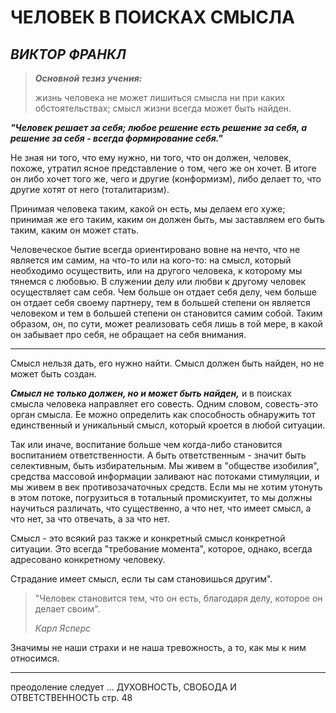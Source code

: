 # ЧЕЛОВЕК В ПОИСКАХ СМЫСЛА
## _ВИКТОР ФРАНКЛ_

> _**Основной тезиз учения:**_
>
>жизнь человека не может лишиться смысла ни при каких обстоятельствах; смысл жизни всегда может быть найден.


_**"Человек решает за себя; любое решение есть решение за себя, а решение за себя - всегда формирование себя."**_

Не зная ни того, что ему нужно, ни того, что он должен, человек, похоже, утратил ясное представление о том, чего же он хочет. В итоге он либо хочет того же, чего и другие (конформизм), либо делает то, что другие хотят от него (тоталитаризм).

Принимая человека таким, какой он есть, мы делаем его хуже; принимая же его таким, каким он должен быть, мы заставляем его быть таким, каким он может стать.

Человеческое бытие всегда ориентировано вовне на нечто, что не является им самим, на что-то или на кого-то: на смысл, который необходимо осуществить, или на другого человека, к которому мы тянемся с любовью. В служении делу или любви к другому человек осуществляет сам себя. Чем больше он отдает себя делу, чем больше он отдает себя своему партнеру, тем в большей степени он является человеком и тем в большей степени он становится самим собой. Таким образом, он, по сути, может реализовать себя лишь в той мере, в какой он забывает про себя, не обращает на себя внимания.

---
Смысл нельзя дать, его нужно найти.
Смысл должен быть найден, но не может быть создан.

_**Смысл не только должен, но и может быть найден,**_ и в поисках смысла человека направляет его совесть. Одним словом, совесть-это орган смысла. Ее можно определить как способность обнаружить тот единственный и уникальный смысл, который кроется в любой ситуации.

Так или иначе, воспитание больше чем когда-либо становится воспитанием ответственности. А быть ответственным - значит быть селективным, быть избирательным. Мы живем в "обществе изобилия", средства массовой информации заливают нас потоками стимуляции, и мы живем в век противозачаточных средств. Если мы не хотим утонуть в этом потоке, погрузиться в тотальный промискуитет, то мы должны научиться различать, что существенно, а что нет, что имеет смысл, а что нет, за что отвечать, а за что нет.

Смысл - это всякий раз также и конкретный смысл конкретной ситуации. Это всегда "требование момента", которое, однако, всегда адресовано конкретному человеку.

Страдание имеет смысл, если ты сам становишься другим".

>"Человек становится тем, что он есть, благодаря делу, которое он делает своим".
>
> _Карл Ясперс_

Значимы не наши страхи и не наша тревожность, а то, как мы к ним относимся.

---
преодоление следует ...
ДУХОВНОСТЬ, СВОБОДА И ОТВЕТСТВЕННОСТЬ
стр. 48
